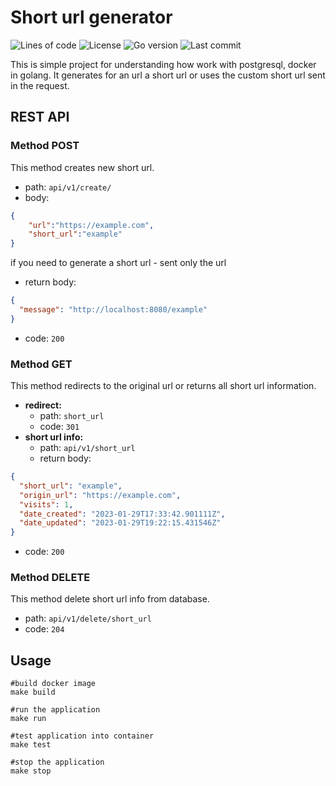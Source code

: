 # Short url generator

![Lines of code](https://img.shields.io/tokei/lines/github/gudimz/urlshortener)
![License](https://img.shields.io/github/license/gudimz/urlShortener)
![Go version](https://img.shields.io/github/go-mod/go-version/gudimz/urlshortener)
![Last commit](https://img.shields.io/github/last-commit/gudimz/urlshortener)

This is simple project for understanding how work with postgresql, docker in golang. It generates for an url a short url or uses 
the custom short url sent in the request.
## REST API
### Method POST
This method creates new short url.
- path: `api/v1/create/`
- body:
```json
{
    "url":"https://example.com",
    "short_url":"example"
}
```
if you need to generate a short url - sent only the url
- return body:
```json
{
  "message": "http://localhost:8080/example"
}
```
- code: `200`
### Method GET
This method redirects to the original url or returns all short url information.
- **redirect:**
  - path: `short_url`
  - code: `301`
- **short url info:**
    - path: `api/v1/short_url`
    - return body:
```json
{
  "short_url": "example",
  "origin_url": "https://example.com",
  "visits": 1,
  "date_created": "2023-01-29T17:33:42.901111Z",
  "date_updated": "2023-01-29T19:22:15.431546Z"
}
```
- code: `200`
### Method DELETE
This method delete short url info from database.
- path: `api/v1/delete/short_url`
- code: `204`
## Usage
```shell
#build docker image
make build

#run the application
make run

#test application into container
make test

#stop the application
make stop
```
